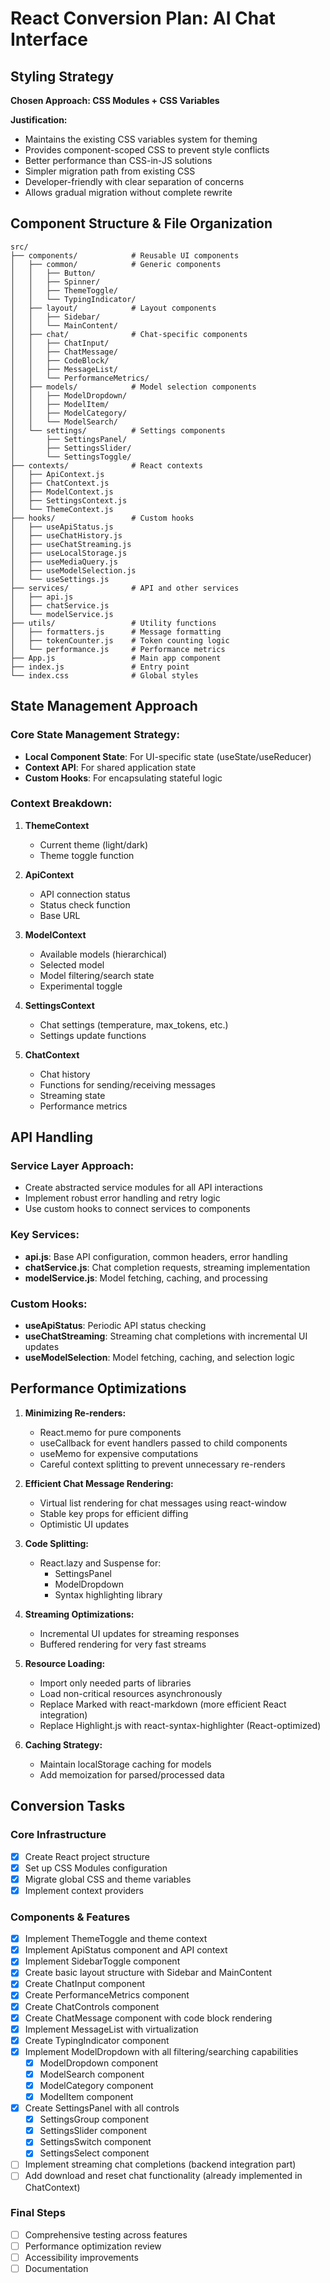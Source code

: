 # React Conversion Plan: AI Chat Interface

## Styling Strategy

**Chosen Approach: CSS Modules + CSS Variables**

**Justification:**
- Maintains the existing CSS variables system for theming
- Provides component-scoped CSS to prevent style conflicts
- Better performance than CSS-in-JS solutions
- Simpler migration path from existing CSS
- Developer-friendly with clear separation of concerns
- Allows gradual migration without complete rewrite

## Component Structure & File Organization

```
src/
├── components/            # Reusable UI components
│   ├── common/            # Generic components
│   │   ├── Button/
│   │   ├── Spinner/
│   │   ├── ThemeToggle/
│   │   └── TypingIndicator/
│   ├── layout/            # Layout components
│   │   ├── Sidebar/
│   │   └── MainContent/
│   ├── chat/              # Chat-specific components
│   │   ├── ChatInput/
│   │   ├── ChatMessage/
│   │   ├── CodeBlock/
│   │   ├── MessageList/
│   │   └── PerformanceMetrics/
│   ├── models/            # Model selection components
│   │   ├── ModelDropdown/
│   │   ├── ModelItem/
│   │   ├── ModelCategory/
│   │   └── ModelSearch/
│   └── settings/          # Settings components
│       ├── SettingsPanel/
│       ├── SettingsSlider/
│       └── SettingsToggle/
├── contexts/              # React contexts
│   ├── ApiContext.js
│   ├── ChatContext.js
│   ├── ModelContext.js
│   ├── SettingsContext.js
│   └── ThemeContext.js
├── hooks/                 # Custom hooks
│   ├── useApiStatus.js
│   ├── useChatHistory.js
│   ├── useChatStreaming.js
│   ├── useLocalStorage.js
│   ├── useMediaQuery.js
│   ├── useModelSelection.js
│   └── useSettings.js
├── services/              # API and other services
│   ├── api.js
│   ├── chatService.js
│   └── modelService.js
├── utils/                 # Utility functions
│   ├── formatters.js      # Message formatting
│   ├── tokenCounter.js    # Token counting logic
│   └── performance.js     # Performance metrics
├── App.js                 # Main app component
├── index.js               # Entry point
└── index.css              # Global styles
```

## State Management Approach

### Core State Management Strategy:
- **Local Component State**: For UI-specific state (useState/useReducer)
- **Context API**: For shared application state
- **Custom Hooks**: For encapsulating stateful logic

### Context Breakdown:

1. **ThemeContext**
   - Current theme (light/dark)
   - Theme toggle function

2. **ApiContext**
   - API connection status
   - Status check function
   - Base URL

3. **ModelContext**
   - Available models (hierarchical)
   - Selected model
   - Model filtering/search state
   - Experimental toggle

4. **SettingsContext**
   - Chat settings (temperature, max_tokens, etc.)
   - Settings update functions

5. **ChatContext**
   - Chat history
   - Functions for sending/receiving messages
   - Streaming state
   - Performance metrics

## API Handling

### Service Layer Approach:
- Create abstracted service modules for all API interactions
- Implement robust error handling and retry logic
- Use custom hooks to connect services to components

### Key Services:
- **api.js**: Base API configuration, common headers, error handling
- **chatService.js**: Chat completion requests, streaming implementation
- **modelService.js**: Model fetching, caching, and processing

### Custom Hooks:
- **useApiStatus**: Periodic API status checking
- **useChatStreaming**: Streaming chat completions with incremental UI updates
- **useModelSelection**: Model fetching, caching, and selection logic

## Performance Optimizations

1. **Minimizing Re-renders:**
   - React.memo for pure components
   - useCallback for event handlers passed to child components
   - useMemo for expensive computations
   - Careful context splitting to prevent unnecessary re-renders

2. **Efficient Chat Message Rendering:**
   - Virtual list rendering for chat messages using react-window
   - Stable key props for efficient diffing
   - Optimistic UI updates

3. **Code Splitting:**
   - React.lazy and Suspense for:
     - SettingsPanel
     - ModelDropdown
     - Syntax highlighting library

4. **Streaming Optimizations:**
   - Incremental UI updates for streaming responses
   - Buffered rendering for very fast streams

5. **Resource Loading:**
   - Import only needed parts of libraries
   - Load non-critical resources asynchronously
   - Replace Marked with react-markdown (more efficient React integration)
   - Replace Highlight.js with react-syntax-highlighter (React-optimized)

6. **Caching Strategy:**
   - Maintain localStorage caching for models
   - Add memoization for parsed/processed data

## Conversion Tasks

### Core Infrastructure
- [x] Create React project structure
- [x] Set up CSS Modules configuration
- [x] Migrate global CSS and theme variables
- [x] Implement context providers

### Components & Features
- [x] Implement ThemeToggle and theme context
- [x] Implement ApiStatus component and API context
- [x] Implement SidebarToggle component
- [x] Create basic layout structure with Sidebar and MainContent
- [x] Create ChatInput component
- [x] Create PerformanceMetrics component
- [x] Create ChatControls component
- [x] Create ChatMessage component with code block rendering
- [x] Implement MessageList with virtualization
- [x] Create TypingIndicator component
- [x] Implement ModelDropdown with all filtering/searching capabilities
  - [x] ModelDropdown component
  - [x] ModelSearch component
  - [x] ModelCategory component
  - [x] ModelItem component
- [x] Create SettingsPanel with all controls
  - [x] SettingsGroup component
  - [x] SettingsSlider component
  - [x] SettingsSwitch component
  - [x] SettingsSelect component
- [ ] Implement streaming chat completions (backend integration part)
- [ ] Add download and reset chat functionality (already implemented in ChatContext)

### Final Steps
- [ ] Comprehensive testing across features
- [ ] Performance optimization review
- [ ] Accessibility improvements
- [ ] Documentation 